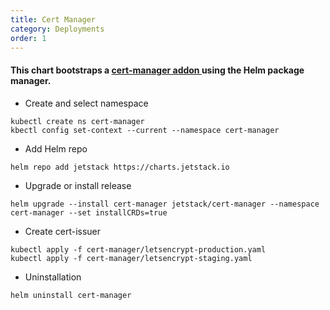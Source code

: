 ```yaml
---
title: Cert Manager 
category: Deployments
order: 1
---
```


<!-- ## How to create a cert manager deployment -->
#### This chart bootstraps a <a href="https://artifacthub.io/packages/helm/cert-manager/cert-manager" target="_blank"> cert-manager addon </a> using the Helm package manager. 

* Create and select namespace
```
kubectl create ns cert-manager
kbectl config set-context --current --namespace cert-manager
  ```

* Add Helm repo
``` 
helm repo add jetstack https://charts.jetstack.io 
```

* Upgrade or install release
```
helm upgrade --install cert-manager jetstack/cert-manager --namespace cert-manager --set installCRDs=true 
```
  
* Create cert-issuer
```
kubectl apply -f cert-manager/letsencrypt-production.yaml
kubectl apply -f cert-manager/letsencrypt-staging.yaml
```

* Uninstallation
``` 
helm uninstall cert-manager 
```